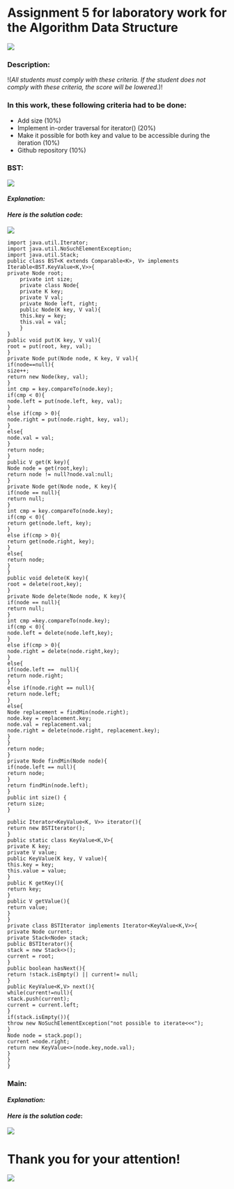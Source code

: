 # **Assignment 5 for  laboratory work for the Algorithm Data Structure**
![](https://avatars.mds.yandex.net/i?id=40ca56b5c7ffd82a8eb38eece9902350d20bf59c-7757111-images-thumbs&n=13)
### Description:
!(*All students must comply with these criteria. If the student does not comply with these criteria, the score will be lowered.*)!
### In this work, these following criteria had to be done:
* Add size (10%)
* Implement in-order traversal for iterator() (20%)
* Make it possible for both key and value to be accessible during the iteration (10%)
* Github repository (10%)
### BST:
![](https://avatars.mds.yandex.net/i?id=9031d8c7d532e00630f84cc9f86f312ef0808b1d-9203641-images-thumbs&n=13)
#### *Explanation:*

#### *Here is the solution code*:
![](https://cbgd.ask.fm/fd3/71a30/7839/4756/8b72/0d5fc8e2f2c4/original/421914.jpg)
    
    import java.util.Iterator;
    import java.util.NoSuchElementException;
    import java.util.Stack;
    public class BST<K extends Comparable<K>, V> implements Iterable<BST.KeyValue<K,V>>{
    private Node root;
        private int size;
        private class Node{
        private K key;
        private V val;
        private Node left, right;
        public Node(K key, V val){
        this.key = key;
        this.val = val;
        }
    }
    public void put(K key, V val){
    root = put(root, key, val);
    }
    private Node put(Node node, K key, V val){
    if(node==null){
    size++;
    return new Node(key, val);
    }
    int cmp = key.compareTo(node.key);
    if(cmp < 0){
    node.left = put(node.left, key, val);
    }
    else if(cmp > 0){
    node.right = put(node.right, key, val);
    }
    else{
    node.val = val;
    }
    return node;
    }
    public V get(K key){
    Node node = get(root,key);
    return node != null?node.val:null;
    }
    private Node get(Node node, K key){
    if(node == null){
    return null;
    }
    int cmp = key.compareTo(node.key);
    if(cmp < 0){
    return get(node.left, key);
    }
    else if(cmp > 0){
    return get(node.right, key);
    }
    else{
    return node;
    }
    }
    public void delete(K key){
    root = delete(root,key);
    }
    private Node delete(Node node, K key){
    if(node == null){
    return null;
    }
    int cmp =key.compareTo(node.key);
    if(cmp < 0){
    node.left = delete(node.left,key);
    }
    else if(cmp > 0){
    node.right = delete(node.right,key);
    }
    else{
    if(node.left ==  null){
    return node.right;
    }
    else if(node.right == null){
    return node.left;
    }
    else{
    Node replacement = findMin(node.right);
    node.key = replacement.key;
    node.val = replacement.val;
    node.right = delete(node.right, replacement.key);
    }
    }
    return node;
    }
    private Node findMin(Node node){
    if(node.left == null){
    return node;
    }
    return findMin(node.left);
    }
    public int size() {
    return size;
    }
    
    public Iterator<KeyValue<K, V>> iterator(){
    return new BSTIterator();
    }
    public static class KeyValue<K,V>{
    private K key;
    private V value;
    public KeyValue(K key, V value){
    this.key = key;
    this.value = value;
    }
    public K getKey(){
    return key;
    }
    public V getValue(){
    return value;
    }
    }
    private class BSTIterator implements Iterator<KeyValue<K,V>>{
    private Node current;
    private Stack<Node> stack;
    public BSTIterator(){
    stack = new Stack<>();
    current = root;
    }
    public boolean hasNext(){
    return !stack.isEmpty() || current!= null;
    }
    public KeyValue<K,V> next(){
    while(current!=null){
    stack.push(current);
    current = current.left;
    }
    if(stack.isEmpty()){
    throw new NoSuchElementException("not possible to iterate<<<");
    }
    Node node = stack.pop();
    current =node.right;
    return new KeyValue<>(node.key,node.val);
    }
    }
    }

### Main:
#### *Explanation:*


#### *Here is the solution code*:
![](https://cbgd.ask.fm/fd3/71a30/7839/4756/8b72/0d5fc8e2f2c4/original/421914.jpg)
# Thank you for your attention!
![](https://avatars.mds.yandex.net/i?id=105671dd507f4ea050cf9b71a6c1a7e4-5312571-images-thumbs&n=13)

